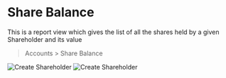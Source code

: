<!-- add-breadcrumbs -->
# Share Balance

This is a report view which gives the list of all the shares held by a given Shareholder and its value

> Accounts > Share Balance

<img class="screenshot" alt="Create Shareholder" src="/docs/assets/img/accounting/shareholder/sharebalance_1.png">

<img class="screenshot" alt="Create Shareholder" src="/docs/assets/img/accounting/shareholder/sharebalance_2.png">
